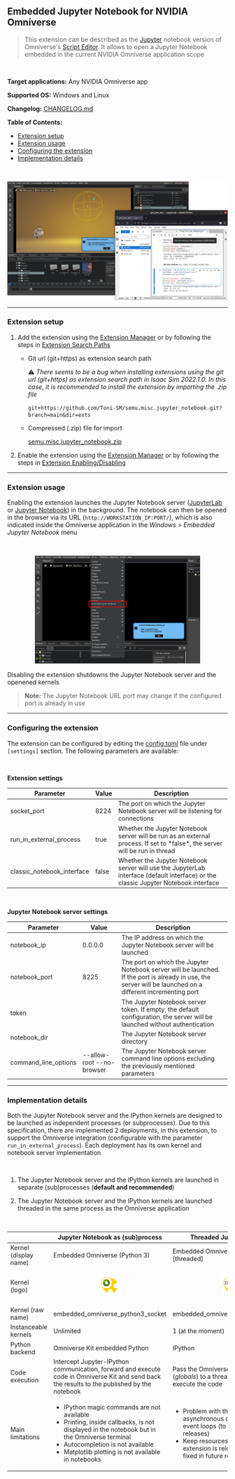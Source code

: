 ## Embedded Jupyter Notebook for NVIDIA Omniverse

> This extension can be described as the [Jupyter](https://jupyter.org/) notebook version of Omniverse's [Script Editor](https://docs.omniverse.nvidia.com/prod_extensions/prod_extensions/ext_script-editor.html). It allows to open a Jupyter Notebook embedded in the current NVIDIA Omniverse application scope

<br>

**Target applications:** Any NVIDIA Omniverse app

**Supported OS:** Windows and Linux

**Changelog:** [CHANGELOG.md](exts/semu.misc.jupyter_notebook/docs/CHANGELOG.md)

**Table of Contents:**

- [Extension setup](#setup)
- [Extension usage](#usage)
- [Configuring the extension](#config)
- [Implementation details](#implementation)

<br>

![showcase](exts/semu.misc.jupyter_notebook/data/preview.png)

<hr>

<a name="setup"></a>
### Extension setup

1. Add the extension using the [Extension Manager](https://docs.omniverse.nvidia.com/prod_extensions/prod_extensions/ext_extension-manager.html) or by following the steps in [Extension Search Paths](https://docs.omniverse.nvidia.com/py/kit/docs/guide/extensions.html#extension-search-paths)

    * Git url (git+https) as extension search path

        :warning: *There seems to be a bug when installing extensions using the git url (git+https) as extension search path in Isaac Sim 2022.1.0. In this case, it is recommended to install the extension by importing the .zip file*
    
        ```
        git+https://github.com/Toni-SM/semu.misc.jupyter_notebook.git?branch=main&dir=exts
        ```

    * Compressed (.zip) file for import

        [semu.misc.jupyter_notebook.zip](https://github.com/Toni-SM/semu.misc.jupyter_notebook/releases)

2. Enable the extension using the [Extension Manager](https://docs.omniverse.nvidia.com/prod_extensions/prod_extensions/ext_extension-manager.html) or by following the steps in [Extension Enabling/Disabling](https://docs.omniverse.nvidia.com/py/kit/docs/guide/extensions.html#extension-enabling-disabling)

<hr>

<a name="usage"></a>
### Extension usage

Enabling the extension launches the Jupyter Notebook server ([JupyterLab](https://jupyterlab.readthedocs.io/en/stable/) or [Jupyter Notebook](https://jupyter-notebook.readthedocs.io/en/latest/)) in the background. The notebook can then be opened in the browser via its URL (`http://WORKSTATION_IP:PORT/`), which is also indicated inside the Omniverse application in the *Windows > Embedded Jupyter Notebook* menu

<br>
<p align="center">
  <img src="exts/semu.misc.jupyter_notebook/data/preview1.png" width="75%">
</p>

Disabling the extension shutdowns the Jupyter Notebook server and the openened kernels

> **Note:** The Jupyter Notebook URL port may change if the configured port is already in use

<hr>

<a name="config"></a>
### Configuring the extension

The extension can be configured by editing the [config.toml](exts/semu.misc.jupyter_notebook/config/extension.toml) file under `[settings]` section. The following parameters are available:

<br>

**Extension settings**

<table class="table table-striped table-bordered">
  <thead>
    <tr>
      <th>Parameter</th>
      <th>Value</th>
      <th>Description</th>
    </tr>
  </thead>
  <tbody>
    <tr>
      <td>socket_port</td>
      <td>8224</td>
      <td>The port on which the Jupyter Notebook server will be listening for connections</td>
    </tr>
    <tr>
      <td>run_in_external_process</td>
      <td>true</td>
      <td>Whether the Jupyter Notebook server will be run as an external process. If set to *false*, the server will be run in thread </td>
    </tr>
    <tr>
      <td>classic_notebook_interface</td>
      <td>false</td>
      <td>Whether the Jupyter Notebook server will use the JupyterLab interface (default interface) or the classic Jupyter Notebook interface</td>
    </tr>
  </tbody>
</table>

<br>

**Jupyter Notebook server settings**

<table class="table table-striped table-bordered">
  <thead>
    <tr>
      <th>Parameter</th>
      <th>Value</th>
      <th>Description</th>
    </tr>
  </thead>
  <tbody>
    <tr>
      <td>notebook_ip</td>
      <td>0.0.0.0</td>
      <td>The IP address on which the Jupyter Notebook server will be launched</td>
    </tr>
    <tr>
      <td>notebook_port</td>
      <td>8225</td>
      <td>The port on which the Jupyter Notebook server will be launched. If the port is already in use, the server will be launched on a different incrementing port</td>
    </tr>
    <tr>
      <td>token</td>
      <td></td>
      <td>The Jupyter Notebook server token. If empty, the default configuration, the server will be launched without authentication</td>
    </tr>
    <tr>
      <td>notebook_dir</td>
      <td></td>
      <td>The Jupyter Notebook server directory</td>
    </tr>
    <tr>
      <td>command_line_options</td>
      <td>--allow-root --no-browser</td>
      <td>The Jupyter Notebook server command line options excluding the previously mentioned parameters</td>
    </tr>
  </tbody>
</table>

<hr>

<a name="implementation"></a>
### Implementation details

Both the Jupyter Notebook server and the IPython kernels are designed to be launched as independent processes (or subprocesses). Due to this specification, there are implemented 2 deployments, in this extension, to support the Omniverse integration (configurable with the parameter `run_in_external_process`). Each deployment has its own kernel and notebook server implementation

<br>

1. The Jupyter Notebook server and the IPython kernels are launched in separate (sub)processes (**default and recommended**)

2. The Jupyter Notebook server and the IPython kernels are launched threaded in the same process as the Omniverse application

<br>
<table class="table table-striped table-bordered">
  <thead>
    <tr>
      <th></th>
      <th>Jupyter Notebook as (sub)process</th>
      <th>Threaded Jupyter Notebook</th>
    </tr>
  </thead>
  <tbody>
    <tr>
      <td>Kernel (display name)</td>
      <td>Embedded Omniverse (Python 3)</td>
      <td>Embedded Omniverse (Python 3) [threaded]</td>
    </tr>
    <tr>
      <td>Kernel (logo)</td>
      <td><p align="center"><img src="exts/semu.misc.jupyter_notebook/data/kernels/embedded_omniverse_python3_socket/logo-64x64.png" width="50px"></p></td>
      <td><p align="center"><img src="exts/semu.misc.jupyter_notebook/data/kernels/embedded_omniverse_python3_threaded/logo-64x64.png" width="50px"></p></td>
    </tr>
    <tr>
      <td>Kernel (raw name)</td>
      <td>embedded_omniverse_python3_socket</td>
      <td>embedded_omniverse_python3_threaded</td>
    </tr>
    <tr>
      <td>Instanceable kernels</td>
      <td>Unlimited</td>
      <td>1 (at the moment)</td>
    </tr>
    <tr>
      <td>Python backend</td>
      <td>Omniverse Kit embedded Python</td>
      <td>IPython</td>
    </tr>
    <tr>
      <td>Code execution</td>
      <td>Intercept Jupyter-IPython communication, forward and execute code in Omniverse Kit and send back the results to the published by the notebook</td>
      <td>Pass the Omniverse Kit Python scope (<i>globals</i>) to a threaded IPython to execute the code</td>
    </tr>
    <tr>
      <td>Main limitations</td>
      <td>
        <ul>
          <li>IPython magic commands are not available</li>
          <li>Printing, inside callbacks, is not displayed in the notebook but in the Omniverse terminal</li>
          <li>Autocompletion is not available</li>
          <li>Matplotlib plotting is not available in notebooks</li>
        </ul>
      </td>
      <td>
        <ul>
          <li>Problem with the execution of asynchronous code due to the nested event loops (to be fixed in future releases)</li>
          <li>Keep resources alive when the extension is reloaded/disabled (to be fixed in future releases)</li>
        </ul>
      </td>
    </tr>
  </tbody>
</table>